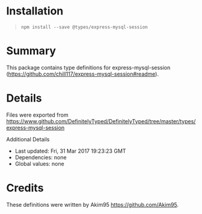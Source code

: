 # Installation
> `npm install --save @types/express-mysql-session`

# Summary
This package contains type definitions for express-mysql-session (https://github.com/chill117/express-mysql-session#readme).

# Details
Files were exported from https://www.github.com/DefinitelyTyped/DefinitelyTyped/tree/master/types/express-mysql-session

Additional Details
 * Last updated: Fri, 31 Mar 2017 19:23:23 GMT
 * Dependencies: none
 * Global values: none

# Credits
These definitions were written by Akim95 <https://github.com/Akim95>.
